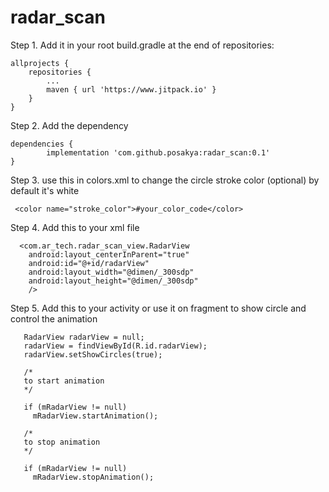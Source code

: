 # radar_scan


Step 1. Add it in your root build.gradle at the end of repositories:


    allprojects {
		repositories {
			...
			maven { url 'https://www.jitpack.io' }
		}
	}
	
  
  
  
  
  
  
   Step 2. Add the dependency
  
  
  
  
  
  
  
  
	dependencies {
	        implementation 'com.github.posakya:radar_scan:0.1'
	}
  
  Step 3. use this in colors.xml to change the circle stroke color (optional) by default it's white
  
  
     <color name="stroke_color">#your_color_code</color>
  
  
  Step 4. Add this to your xml file
  
      <com.ar_tech.radar_scan_view.RadarView
        android:layout_centerInParent="true"
        android:id="@+id/radarView"
        android:layout_width="@dimen/_300sdp"
        android:layout_height="@dimen/_300sdp"
        />
        
  Step 5. Add this to your activity or use it on fragment to show circle and control the animation
     
      
       RadarView radarView = null;
       radarView = findViewById(R.id.radarView);
       radarView.setShowCircles(true);
      
       /*
       to start animation
       */
       
       if (mRadarView != null)
         mRadarView.startAnimation();
                    
       /*
       to stop animation
       */
       
       if (mRadarView != null)
         mRadarView.stopAnimation();
      
      

